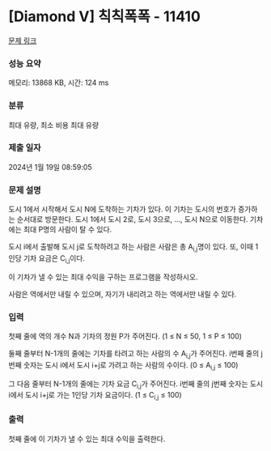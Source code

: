 # [Diamond V] 칙칙폭폭 - 11410 

[문제 링크](https://www.acmicpc.net/problem/11410) 

### 성능 요약

메모리: 13868 KB, 시간: 124 ms

### 분류

최대 유량, 최소 비용 최대 유량

### 제출 일자

2024년 1월 19일 08:59:05

### 문제 설명

<p>도시 1에서 시작해서 도시 N에 도착하는 기차가 있다.  이 기차는 도시의 번호가 증가하는 순서대로 방문한다. 도시 1에서 도시 2로, 도시 3으로, ..., 도시 N으로 이동한다. 기차에는 최대 P명의 사람이 탈 수 있다. </p>

<p>도시 i에서 출발해 도시 j로 도착하려고 하는 사람은 사람은 총 A<sub>i,j</sub>명이 있다. 또, 이때 1인당 기차 요금은 C<sub>i,j</sub>이다.</p>

<p>이 기차가 낼 수 있는 최대 수익을 구하는 프로그램을 작성하시오.</p>

<p>사람은 역에서만 내릴 수 있으며, 자기가 내리려고 하는 역에서만 내릴 수 있다.</p>

### 입력 

 <p>첫째 줄에 역의 개수 N과 기차의 정원 P가 주어진다. (1 ≤ N ≤ 50, 1 ≤ P ≤ 100)</p>

<p>둘째 줄부터 N-1개의 줄에는 기차를 타려고 하는 사람의 수 A<sub>i,j</sub>가 주어진다. i번째 줄의 j번째 숫자는 도시 i에서 도시 i+j로 가려고 하는 사람의 수이다. (0 ≤ A<sub>i,j</sub> ≤ 100)</p>

<p>그 다음 줄부터 N-1개의 줄에는 기차 요금 C<sub>i,j</sub>가 주어진다. i번째 줄의 j번째 숫자는 도시 i에서 도시 i+j로 가는 1인당 기차 요금이다. (1 ≤ C<sub>i,j</sub> ≤ 100)</p>

### 출력 

 <p>첫째 줄에 이 기차가 낼 수 있는 최대 수익을 출력한다.</p>

